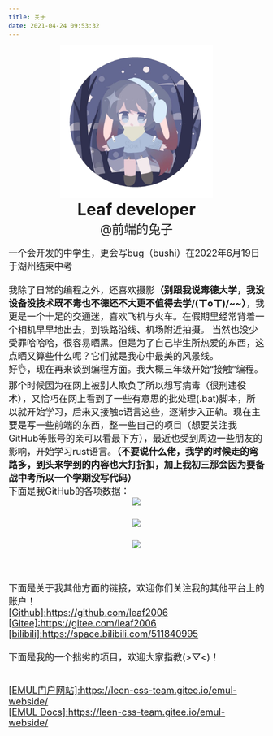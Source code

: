 ```yaml
---
title: 关于
date: 2021-04-24 09:53:32
---
```


<link rel="stylesheet" href="/css/my-about-css.css">

<center>
<img src="leafdeveloper's logo2.png" style="height: 300px; height: 300px;" ><br />
<font size="6"><b>Leaf developer</b></font><br />
<font size="5">@前端的兔子</font><br /><br />
</center>
<font size="4">一个会开发的中学生，更会写bug（bushi）在2022年6月19日于湖州结束中考<br /><br />
<font size="4">我除了日常的编程之外，还喜欢摄影<b>（别跟我说毒德大学，我没设备没技术既不毒也不德还不大更不值得去学/(ㄒoㄒ)/~~）</b>，我更是一个十足的交通迷，喜欢飞机与火车。在假期里经常背着一个相机早早地出去，到铁路沿线、机场附近拍摄。</font>
<font size="4">当然也没少受罪哈哈哈，很容易晒黑。但是为了自己毕生所热爱的东西，这点晒又算些什么呢？它们就是我心中最美的风景线。<br />
好👌，现在再来谈到编程方面。我大概三年级开始“接触”编程。那个时候因为在网上被别人欺负了所以想写病毒（很刑违役术），又恰巧在网上看到了一些有意思的批处理(.bat)脚本，所以就开始学习，后来又接触c语言这些，逐渐步入正轨。现在主要是写一些前端的东西，整一些自己的项目（想要关注我GitHub等账号的亲可以看最下方），最近也受到周边一些朋友的影响，开始学习rust语言。<b>（不要说什么佬，我学的时候走的弯路多，到头来学到的内容也大打折扣，加上我初三那会因为要备战中考所以一个学期没写代码）</b><br />
下面是我GitHub的各项数据：<br />
<center>
<img src="https://ghchart.rshah.org/leaf2006"/><br /><br />
<img src="https://github-readme-stats.vercel.app/api/top-langs/?username=leaf2006&layout=compact&theme=radical"/><br /><br />
<img src="https://camo.githubusercontent.com/5159928ec562d4f12b6573a1c5c6899c20094d99d04abbda965282b8a1808c77/68747470733a2f2f6769746875622d726561646d652d73746174732e76657263656c2e6170702f6170693f757365726e616d653d6c656166323030362673686f775f69636f6e733d74727565267468656d653d7261646963616c"/>
</center>


</font><br /><br />
<font size="4">下面是关于我其他方面的链接，欢迎你们关注我的其他平台上的账户！<br />
<a href="https://github.com/leaf2006" target="_blank">[Github]:https://github.com/leaf2006</a><br />
<a href="https://gitee.com/leaf2006" target="_blank">[Gitee]:https://gitee.com/leaf2006</a><br />
<a href="https://space.bilibili.com/511840995" target="_blank">[bilibili]:https://space.bilibili.com/511840995</a><br /><br />
下面是我的一个拙劣的项目，欢迎大家指教(>▽<)！

<br />
<a href="https://leen-css-team.gitee.io/emul-webside/" target="_blank">[EMUL门户网站]:https://leen-css-team.gitee.io/emul-webside/</a><br />
<a href="https://leen-css-team.gitee.io/emul-webside/" target="_blank">[EMUL Docs]:https://leen-css-team.gitee.io/emul-webside/</a>
</font>


